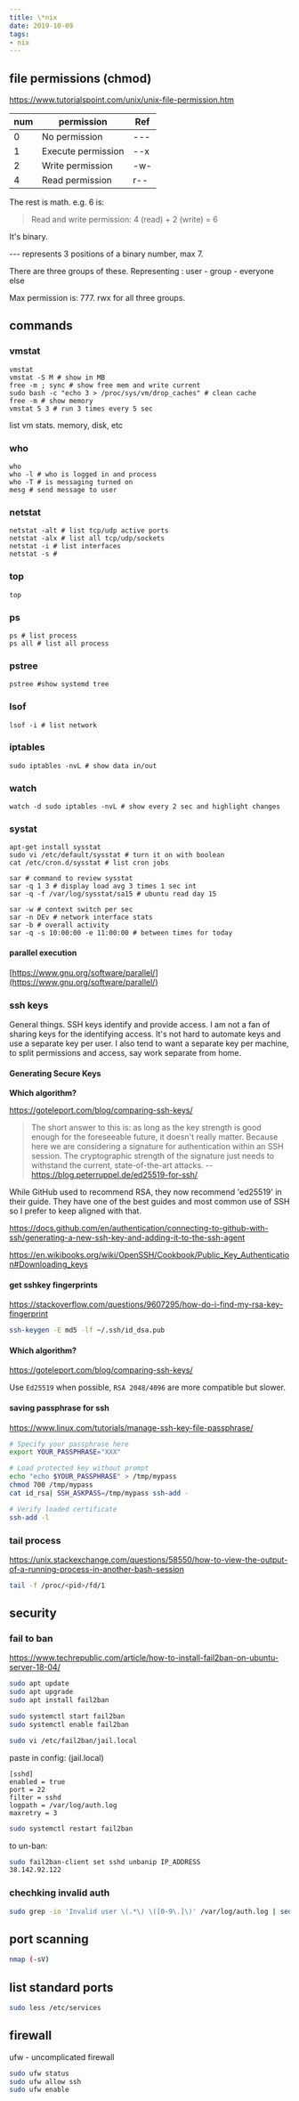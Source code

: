 ```yaml
---
title: \*nix
date: 2019-10-09
tags:
- nix
---
```


## file permissions (chmod)

<https://www.tutorialspoint.com/unix/unix-file-permission.htm>

| num | permission         | Ref |
|-----|--------------------|-----|
| 0   | No permission      | --- |
| 1   | Execute permission | --x |
| 2   | Write permission   | -w- |
| 4   | Read permission    | r-- |

The rest is math. e.g. 6 is:

> Read and write permission: 4 (read) + 2 (write) = 6

It's binary.

--- represents 3 positions of a binary number, max 7.

There are three groups of these. Representing : user - group - everyone else

Max permission is: 777. rwx for all three groups.

## commands

### vmstat

```text
vmstat
vmstat -S M # show in MB
free -m ; sync # show free mem and write current
sudo bash -c "echo 3 > /proc/sys/vm/drop_caches" # clean cache
free -m # show memory
vmstat 5 3 # run 3 times every 5 sec
```

list vm stats. memory, disk, etc

### who

```text
who
who -l # who is logged in and process
who -T # is messaging turned on
mesg # send message to user
```

### netstat

```text
netstat -alt # list tcp/udp active ports
netstat -alx # list all tcp/udp/sockets
netstat -i # list interfaces
netstat -s #
```

### top

```text
top
```

### ps

```text
ps # list process
ps all # list all process
```

### pstree

```text
pstree #show systemd tree
```

### lsof

```text
lsof -i # list network
```

### iptables

```text
sudo iptables -nvL # show data in/out
```

### watch

```text
watch -d sudo iptables -nvL # show every 2 sec and highlight changes
```

### systat

```text
apt-get install sysstat
sudo vi /etc/default/sysstat # turn it on with boolean
cat /etc/cron.d/sysstat # list cron jobs

sar # command to review sysstat
sar -q 1 3 # display load avg 3 times 1 sec int
sar -q -f /var/log/sysstat/sa15 # ubuntu read day 15

sar -w # context switch per sec
sar -n DEv # network interface stats
sar -b # overall activity
sar -q -s 10:00:00 -e 11:00:00 # between times for today
```

#### parallel execution

[https://www.gnu.org/software/parallel/](https://www.gnu.org/software/parallel/)

### ssh keys

General things. SSH keys identify and provide access. I am not a fan of sharing keys for the identifying access. It's not hard to automate keys and use a separate key per user. I also tend to want a separate key per machine, to split permissions and access, say work separate from home.

#### Generating Secure Keys

**Which algorithm?**

<https://goteleport.com/blog/comparing-ssh-keys/>

> The short answer to this is: as long as the key strength is good enough for the foreseeable future, it doesn't really matter. Because here we are considering a signature for authentication within an SSH session. The cryptographic strength of the signature just needs to withstand the current, state-of-the-art attacks.
-- <https://blog.peterruppel.de/ed25519-for-ssh/>

While GitHub used to recommend RSA, they now recommend 'ed25519' in their guide. They have one of the best guides and most common use of SSH so I prefer to keep aligned with that.

<https://docs.github.com/en/authentication/connecting-to-github-with-ssh/generating-a-new-ssh-key-and-adding-it-to-the-ssh-agent>

<https://en.wikibooks.org/wiki/OpenSSH/Cookbook/Public_Key_Authentication#Downloading_keys>

#### get sshkey fingerprints

<https://stackoverflow.com/questions/9607295/how-do-i-find-my-rsa-key-fingerprint>

```bash
ssh-keygen -E md5 -lf ~/.ssh/id_dsa.pub
```

#### Which algorithm?

<https://goteleport.com/blog/comparing-ssh-keys/>

Use `Ed25519` when possible, `RSA 2048/4096` are more compatible but slower.

#### saving passphrase for ssh

<https://www.linux.com/tutorials/manage-ssh-key-file-passphrase/>

```bash
# Specify your passphrase here
export YOUR_PASSPHRASE="XXX"

# Load protected key without prompt
echo "echo $YOUR_PASSPHRASE" > /tmp/mypass
chmod 700 /tmp/mypass
cat id_rsa| SSH_ASKPASS=/tmp/mypass ssh-add -

# Verify loaded certificate
ssh-add -l
```

### tail process

<https://unix.stackexchange.com/questions/58550/how-to-view-the-output-of-a-running-process-in-another-bash-session>

```bash
tail -f /proc/<pid>/fd/1
```

## security

### fail to ban

<https://www.techrepublic.com/article/how-to-install-fail2ban-on-ubuntu-server-18-04/>

```bash
sudo apt update
sudo apt upgrade
sudo apt install fail2ban

sudo systemctl start fail2ban
sudo systemctl enable fail2ban

sudo vi /etc/fail2ban/jail.local
```

paste in config: (jail.local)

```
[sshd]
enabled = true
port = 22
filter = sshd
logpath = /var/log/auth.log
maxretry = 3
```

```bash
sudo systemctl restart fail2ban
```

to un-ban:

```bash
sudo fail2ban-client set sshd unbanip IP_ADDRESS
38.142.92.122
```

### chechking invalid auth

```bash
sudo grep -io 'Invalid user \(.*\) \([0-9\.]\)' /var/log/auth.log | sed 's/[Ii]nvalid user //' > invalid_auth.log
```

## port scanning

```bash
nmap (-sV)
```

## list standard ports

```bash
sudo less /etc/services
```

## firewall

ufw - uncomplicated firewall

```bash
sudo ufw status
sudo ufw allow ssh
sudo ufw enable
```
